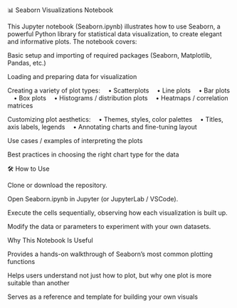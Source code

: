 📊 Seaborn Visualizations Notebook

This Jupyter notebook (Seaborn.ipynb) illustrates how to use Seaborn, a powerful Python library for statistical data visualization, to create elegant and informative plots. The notebook covers:

Basic setup and importing of required packages (Seaborn, Matplotlib, Pandas, etc.)

Loading and preparing data for visualization

Creating a variety of plot types:
  • Scatterplots
  • Line plots
  • Bar plots
  • Box plots
  • Histograms / distribution plots
  • Heatmaps / correlation matrices

Customizing plot aesthetics:
  • Themes, styles, color palettes
  • Titles, axis labels, legends
  • Annotating charts and fine-tuning layout

Use cases / examples of interpreting the plots

Best practices in choosing the right chart type for the data

🛠 How to Use

Clone or download the repository.

Open Seaborn.ipynb in Jupyter (or JupyterLab / VSCode).

Execute the cells sequentially, observing how each visualization is built up.

Modify the data or parameters to experiment with your own datasets.

Why This Notebook Is Useful

Provides a hands-on walkthrough of Seaborn’s most common plotting functions

Helps users understand not just how to plot, but why one plot is more suitable than another

Serves as a reference and template for building your own visuals

